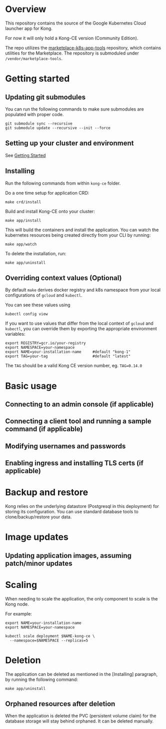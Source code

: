 # Overview

This repository contains the source of the Google Kubernetes Cloud
launcher app for Kong.

For now it will only hold a Kong-CE version (Community Edition).

The repo utilizes the [marketplace-k8s-app-tools](https://github.com/GoogleCloudPlatform/marketplace-k8s-app-tools)
repository, which contains utilities for the Marketplace.
The repository is submoduled under `/vendor/marketplace-tools`.

# Getting started

## Updating git submodules

You can run the following commands to make sure submodules
are populated with proper code.

```shell
git submodule sync --recursive
git submodule update --recursive --init --force
```

## Setting up your cluster and environment

See [Getting Started](https://github.com/GoogleCloudPlatform/marketplace-k8s-app-tools/blob/master/README.md#getting-started)

## Installing

Run the following commands from within `kong-ce` folder.

Do a one time setup for application CRD:

```shell
make crd/install
```

Build and install Kong-CE onto your cluster:

```shell
make app/install
```

This will build the containers and install the application. You can
watch the kubernetes resources being created directly from your CLI
by running:

```shell
make app/watch
```

To delete the installation, run:

```shell
make app/uninstall
```

## Overriding context values (Optional)

By default `make` derives docker registry and k8s namespace
from your local configurations of `gcloud` and `kubectl`. 

You can see these values using

```shell
kubectl config view
```

If you want to use values that differ from the local context of `gcloud` and `kubectl`,
you can override them by exporting the appropriate environment variables:

```shell
export REGISTRY=gcr.io/your-registry
export NAMESPACE=your-namespace
export NAME=your-installation-name     #default "kong-1"
export TAG=your-tag                    #default "latest"
```

The `TAG` should be a valid Kong CE version number, eg. `TAG=0.14.0`

# Basic usage

## Connecting to an admin console (if applicable)
## Connecting a client tool and running a sample command (if applicable)
## Modifying usernames and passwords
## Enabling ingress and installing TLS certs (if applicable)

# Backup and restore

Kong relies on the underlying datastore (Postgresql in this deployment) for
storing its configuration. You can use standard database tools to
clone/backup/restore your data.

# Image updates
## Updating application images, assuming patch/minor updates

# Scaling

When needing to scale the application, the only component to scale is the
Kong node.

For example:

```shell
export NAME=your-installation-name
export NAMESPACE=your-namespace

kubectl scale deployment $NAME-kong-ce \
  --namespace=$NAMESPACE --replicas=5
```

# Deletion

The application can be deleted as mentioned in the [Installing] paragraph,
by running the following command:

```shell
make app/uninstall
```

## Orphaned resources after deletion

When the application is deleted the PVC (persistent volume claim) for the
database storage will stay behind orphaned. It can be deleted manually.
